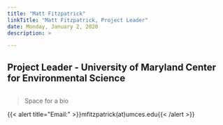 ```yaml
---
title: "Matt Fitzpatrick"
linkTitle: "Matt Fitzpatrick, Project Leader"
date: Monday, January 2, 2020
description: >

---
```



## Project Leader - University of Maryland Center for Environmental Science

![]()


>Space for a bio

{{< alert title="Email:" >}}mfitzpatrick(at)umces.edu{{< /alert >}}

